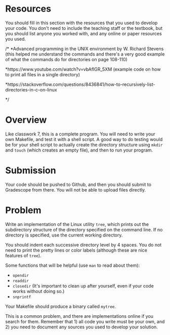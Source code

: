 # Resources
You should fill in this section with the resources that you used to develop your code.  You don't need to include the teaching staff or the textbook, but you should list anyone you worked with, and any online or paper resources you used.

/*
*Advanced programming in the UNIX environment by W. Richard Stevens (this helped me understand the commands and there's a very good example of what the commands do for directories on page 108-110)
<p>*https://www.youtube.com/watch?v=vbAfIGR_5XM (example code on how to print all files in a single directory)</p>
<p>*https://stackoverflow.com/questions/8436841/how-to-recursively-list-directories-in-c-on-linux</p>
*/

# Overview
Like classwork 7, this is a complete program.  You will need to write your own Makefile, and test it with a shell script.  A good way to do testing would be for your shell script to actually create the directory structure using `mkdir` and `touch` (which creates an empty file), and then to run your program.

# Submission
Your code should be pushed to Github, and then you should submit to Gradescope from there.  You will not be able to upload files directly.

# Problem
Write an implementation of the Linux utility `tree`, which prints out the subdirectory structure of the directory specified on the command line.  If no directory is specified, use the current working directory.

You should indent each successive directory level by 4 spaces.
You do not need to print the pretty lines or color labels (although these are nice features of `tree`).

Some functions that will be helpful (use `man` to read about them):
* `opendir`
* `readdir`
* `closedir` (It's important to clean up after yourself, even if your code works without doing so.)
* `snprintf`

Your Makefile should produce a binary called `mytree`.

This is a common problem, and there are implementations online if you search for them.  Remember that 1) all code you write must be your own, and 2) you need to document any sources you used to develop your solution.

